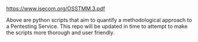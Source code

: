 https://www.isecom.org/OSSTMM.3.pdf

Above are python scripts that aim to quantify a methodological approach to a Pentesting Service. This repo will be updated in time to attempt to make the scripts more thorough and user friendly.
